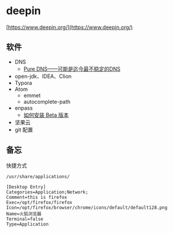 # deepin

[https://www.deepin.org/](https://www.deepin.org/)

## 软件
- DNS
  - [Pure DNS——可能是迄今最不稳定的DNS](https://dream.ren/pure_dns.html)
- open-jdk、IDEA、Clion
- Typora
- Atom
  - emmet
  - autocomplete-path
- enpass
  - [如何安装 Beta 版本](https://www.enpass.io/how-can-i-get-the-beta-update-of-enpass-in-linux/)
- 坚果云
- git 配置

## 备忘
快捷方式

`/usr/share/applications/`
```
[Desktop Entry]
Categories=Application;Network;
Comment=this is firefox
Exec=/opt/firefox/firefox
Icon=/opt/firefox/browser/chrome/icons/default/default128.png
Name=火狐浏览器
Terminal=false
Type=Application
```

